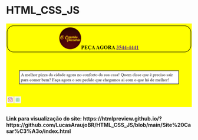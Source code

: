 # HTML_CSS_JS
<img src="/img/telaParcialCasarao.PNG" alt="Print do site principal"/>
<h4>
Link para visualização do site: https://htmlpreview.github.io/?https://github.com/LucasAraujoBR/HTML_CSS_JS/blob/main/Site%20Casar%C3%A3o/index.html
</h4>
